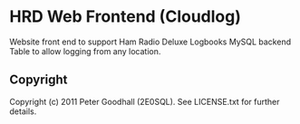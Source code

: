 # HRD Web Frontend (Cloudlog)

Website front end to support Ham Radio Deluxe Logbooks MySQL backend Table to allow logging from any location.

## Copyright

Copyright (c) 2011 Peter Goodhall (2E0SQL). See LICENSE.txt for further details.